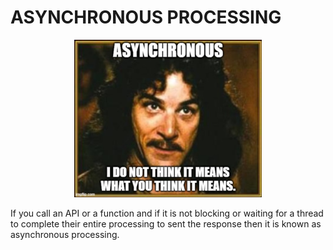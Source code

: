 # ASYNCHRONOUS PROCESSING

<p align="center">
  <img src="https://github.com/iamabhishekmaurya/syetem-design/blob/e19f9b45a3b60e76883bfa7517e7a7dc87137b6c/assets/async.png" alt="Sublime's custom image"/>
</p>

If you call an API or a function and if it is not blocking or waiting for a thread to complete their entire processing to sent the response then it is known as asynchronous processing.
